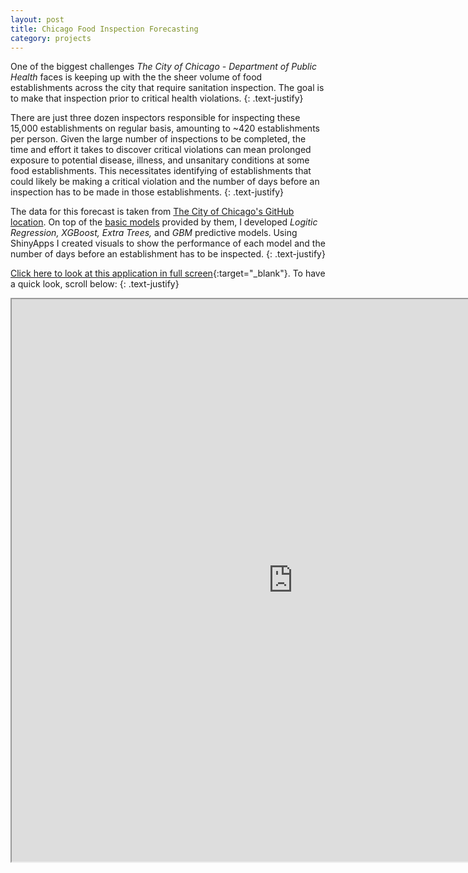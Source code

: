 ```yaml
---
layout: post
title: Chicago Food Inspection Forecasting
category: projects
---
```


One of the biggest challenges _The City of Chicago - Department of Public Health_ faces is keeping up with the the sheer volume of food establishments across the city that require sanitation inspection. The goal is to make that inspection prior to critical health violations.
{: .text-justify}

There are just three dozen inspectors responsible for inspecting these 15,000 establishments on regular basis, amounting to ~420 establishments per person. Given the large number of inspections to be completed, the time and effort it takes to discover critical violations can mean prolonged exposure to potential disease, illness, and unsanitary conditions at some food establishments. This necessitates identifying of establishments that could likely be making a critical violation and the number of days before an inspection has to be made in those establishments.
{: .text-justify}

The data for this forecast is  taken from [The City of Chicago's GitHub location](https://github.com/Chicago/food-inspections-evaluation/tree/master/DATA). On top of the [basic models](https://github.com/Chicago/food-inspections-evaluation/tree/master/CODE) provided by them, I developed _Logitic Regression, XGBoost, Extra Trees,_ and _GBM_ predictive models. Using ShinyApps I created visuals to show the performance of each model and the number of days before an establishment has to be inspected.
{: .text-justify}

[Click here to look at this application in full screen](https://socrates.shinyapps.io/chicagofoodinspection/){:target="_blank"}. To have a quick look, scroll below:
{: .text-justify}

<iframe src="https://socrates.shinyapps.io/chicagofoodinspection/" style="border: 1; width: 900px; height: 900px"></iframe>